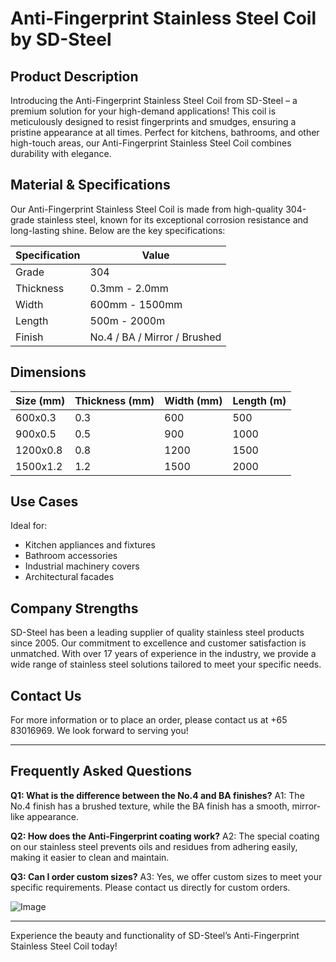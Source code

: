 # Anti-Fingerprint Stainless Steel Coil by SD-Steel

## Product Description

Introducing the Anti-Fingerprint Stainless Steel Coil from SD-Steel – a premium solution for your high-demand applications! This coil is meticulously designed to resist fingerprints and smudges, ensuring a pristine appearance at all times. Perfect for kitchens, bathrooms, and other high-touch areas, our Anti-Fingerprint Stainless Steel Coil combines durability with elegance.

## Material & Specifications

Our Anti-Fingerprint Stainless Steel Coil is made from high-quality 304-grade stainless steel, known for its exceptional corrosion resistance and long-lasting shine. Below are the key specifications:

| Specification | Value |
|---------------|-------|
| Grade         | 304    |
| Thickness     | 0.3mm - 2.0mm |
| Width         | 600mm - 1500mm |
| Length        | 500m - 2000m |
| Finish        | No.4 / BA / Mirror / Brushed |

## Dimensions

| Size (mm) | Thickness (mm) | Width (mm) | Length (m) |
|-----------|----------------|------------|------------|
| 600x0.3   | 0.3            | 600        | 500        |
| 900x0.5   | 0.5            | 900        | 1000       |
| 1200x0.8  | 0.8            | 1200       | 1500       |
| 1500x1.2  | 1.2            | 1500       | 2000       |

## Use Cases

Ideal for:
- Kitchen appliances and fixtures
- Bathroom accessories
- Industrial machinery covers
- Architectural facades

## Company Strengths

SD-Steel has been a leading supplier of quality stainless steel products since 2005. Our commitment to excellence and customer satisfaction is unmatched. With over 17 years of experience in the industry, we provide a wide range of stainless steel solutions tailored to meet your specific needs.

## Contact Us

For more information or to place an order, please contact us at +65 83016969. We look forward to serving you!

---

## Frequently Asked Questions

**Q1: What is the difference between the No.4 and BA finishes?**
A1: The No.4 finish has a brushed texture, while the BA finish has a smooth, mirror-like appearance.

**Q2: How does the Anti-Fingerprint coating work?**
A2: The special coating on our stainless steel prevents oils and residues from adhering easily, making it easier to clean and maintain.

**Q3: Can I order custom sizes?**
A3: Yes, we offer custom sizes to meet your specific requirements. Please contact us directly for custom orders.

![Image](https://github.com/user-attachments/assets/2567258e-e124-4816-932d-1809bd27ef0b)

---

Experience the beauty and functionality of SD-Steel’s Anti-Fingerprint Stainless Steel Coil today!